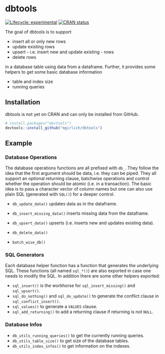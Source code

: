 
<!-- README.md is generated from README.Rmd. Please edit that file -->

# dbtools

<!-- badges: start -->

[![Lifecycle:
experimental](https://img.shields.io/badge/lifecycle-experimental-orange.svg)](https://www.tidyverse.org/lifecycle/#experimental)
[![CRAN
status](https://www.r-pkg.org/badges/version/dbtools)](https://CRAN.R-project.org/package=dbtools)
<!-- badges: end -->

The goal of dbtools is to support

  - insert all or only new rows
  - update existing rows
  - upsert - i.e. insert new and update existing - rows
  - delete rows

in a database table using data from a dataframe. Further, it provides
some helpers to get some basic database information

  - table and index size
  - running queries

## Installation

<!-- You can install the released version of dbtools from [CRAN](https://CRAN.R-project.org) with: -->

<!-- ``` r -->

<!-- install.packages("dbtools") -->

<!-- ``` -->

<!-- ### Development version -->

<!-- To get a bug fix, or use a feature from the development version, you can install dbtools from GitHub. -->

dbtools is not yet on CRAN and can only be installed from GitHub.

``` r
# install.packages("devtools")
devtools::install_github("mgirlich/dbtools")
```

## Example

### Database Operations

The database operations functions are all prefixed with `db_`. They
follow the idea that the first argument should be data, i.e. they can be
piped. They all support an optional returning clause, batchwise
operations and control whether the operation should be atomic (i.e. in a
transaction). The basic idea is to pass a character vector of column
names but one can also use plain SQL (generated with `SQL()`) for a
deeper control.

  - `db_update_data()` updates data as in the dataframe.

  - `db_insert_missing_data()` inserts missing data from the dataframe.

  - `db_upsert_data()` upserts (i.e. inserts new and updates existing
    data).

  - `db_delete_data()`

  - `batch_wise_db()`

### SQL Generators

Each database helper function has a function that generates the
underlying SQL. These functions (all named `sql_*()`) are also exported
in case one needs to modify the SQL. In addition there are some other
helpers exported:

  - `sql_insert()` is the workhorse for `sql_insert_missing()` and
    `sql_upsert()`.
  - `sql_do_nothing()` and `sql_do_update()` to generate the conflict
    clause in `sql_conflict_insert()`.
  - `sql_values()` to generate a `VALUES` clause.
  - `sql_add_returning()` to add a returning clause if returning is not
    `NULL`.

### Database Infos

  - `db_utils_running_queries()` to get the currently running queries.
  - `db_utils_table_size()` to get size of the database tables.
  - `db_utils_index_infos()` to get information on the indexes.
